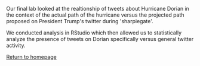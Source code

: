 Our final lab looked at the realtionship of tweets about Hurricane Dorian in the context of the actual path of the hurricane versus the projected path proposed on President Trump's twitter during 'sharpiegate'.

We conducted analysis in RStudio which then allowed us to statistically analyze the presence of tweets on Dorian specifically versus general twitter activity.

[Return to homepage](pdickson.github.io)
